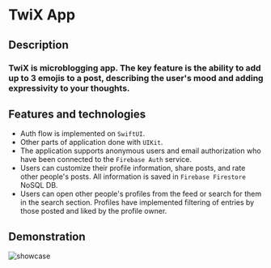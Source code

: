 # TwiX App

## Description
### TwiX is microblogging app. The key feature is the ability to add up to 3 emojis to a post, describing the user's mood and adding expressivity to your thoughts.

## Features and technologies
* Auth flow is implemented on `SwiftUI`.
* Other parts of application done with `UIKit`.
* The application supports anonymous users and email authorization who have been connected to the `Firebase Auth` service.
* Users can customize their profile information, share posts, and rate other people's posts. All information is saved in `Firebase Firestore` NoSQL DB.
* Users can open other people's profiles from the feed or search for them in the search section. Profiles have implemented filtering of entries by those posted and liked by the profile owner.

## Demonstration
![showcase](https://github.com/999ashu/TwiX-App/blob/main/showcase.gif)
